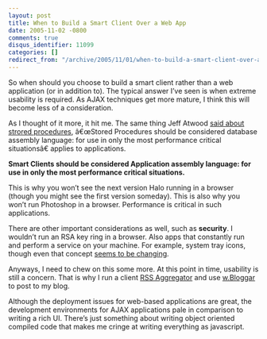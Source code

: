 ```yaml
---
layout: post
title: When to Build a Smart Client Over a Web App
date: 2005-11-02 -0800
comments: true
disqus_identifier: 11099
categories: []
redirect_from: "/archive/2005/11/01/when-to-build-a-smart-client-over-a-web-app.aspx/"
---
```


So when should you choose to build a smart client rather than a web
application (or in addition to). The typical answer I’ve seen is when
extreme usability is required. As AJAX techniques get more mature, I
think this will become less of a consideration.

As I thought of it more, it hit me. The same thing Jeff Atwood [said
about strored
procedures](http://www.codinghorror.com/blog/archives/000117.html),
â€œStored Procedures should be considered database assembly language:
for use in only the most performance critical situationsâ€ applies to
applications.

**Smart Clients should be considered Application assembly language: for
use in only the most performance critical situations.**

This is why you won’t see the next version Halo running in a browser
(though you might see the first version someday). This is also why you
won’t run Photoshop in a browser. Performance is critical in such
applications.

There are other important considerations as well, such as **security**.
I wouldn’t run an RSA key ring in a browser. Also apps that constantly
run and perform a service on your machine. For example, system tray
icons, though even that concept [seems to be
changing](http://microsoftgadgets.com/default.aspx).

Anyways, I need to chew on this some more. At this point in time,
usability is still a concern. That is why I run a client [RSS
Aggregator](http://www.rssbandit.org/) and use
[w.Bloggar](http://www.wbloggar.com/) to post to my blog.

Although the deployment issues for web-based applications are great, the
development environments for AJAX applications pale in comparison to
writing a rich UI. There’s just something about writing object oriented
compiled code that makes me cringe at writing everything as javascript.

